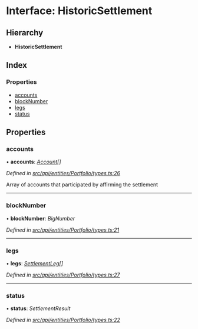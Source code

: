# Interface: HistoricSettlement

## Hierarchy

* **HistoricSettlement**

## Index

### Properties

* [accounts](historicsettlement.md#accounts)
* [blockNumber](historicsettlement.md#blocknumber)
* [legs](historicsettlement.md#legs)
* [status](historicsettlement.md#status)

## Properties

###  accounts

• **accounts**: *[Account](../classes/account.md)[]*

*Defined in [src/api/entities/Portfolio/types.ts:26](https://github.com/PolymathNetwork/polymesh-sdk/blob/a0872cf4/src/api/entities/Portfolio/types.ts#L26)*

Array of accounts that participated by affirming the settlement

___

###  blockNumber

• **blockNumber**: *BigNumber*

*Defined in [src/api/entities/Portfolio/types.ts:21](https://github.com/PolymathNetwork/polymesh-sdk/blob/a0872cf4/src/api/entities/Portfolio/types.ts#L21)*

___

###  legs

• **legs**: *[SettlementLeg](settlementleg.md)[]*

*Defined in [src/api/entities/Portfolio/types.ts:27](https://github.com/PolymathNetwork/polymesh-sdk/blob/a0872cf4/src/api/entities/Portfolio/types.ts#L27)*

___

###  status

• **status**: *SettlementResult*

*Defined in [src/api/entities/Portfolio/types.ts:22](https://github.com/PolymathNetwork/polymesh-sdk/blob/a0872cf4/src/api/entities/Portfolio/types.ts#L22)*
